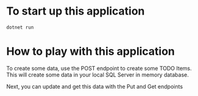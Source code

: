 # To start up this application

```dotnet run```



# How to play with this application

To create some data, use the POST endpoint to create some TODO Items. This will create some data in your local SQL Server in memory database.

Next, you can update and get this data with the Put and Get endpoints
